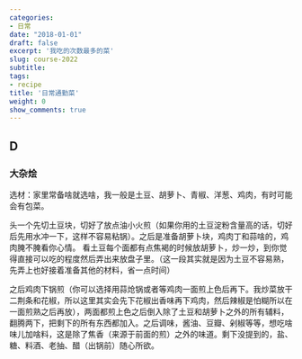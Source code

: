 ```yaml
---
categories:
- 日常
date: "2018-01-01"
draft: false
excerpt: '我吃的次数最多的菜'
slug: course-2022
subtitle: 
tags:
- recipe
title: '日常通勤菜'
weight: 0
show_comments: true
---
```


## D

### 大杂烩  

选材：家里常备啥就选啥，我一般是土豆、胡萝卜、青椒、洋葱、鸡肉，有时可能会有包菜。

头一个先切土豆块，切好了放点油小火煎（如果你用的土豆淀粉含量高的话，切好后先用水冲一下，这样不容易粘锅）。之后是准备胡萝卜块，鸡肉丁和蒜啥的，鸡肉腌不腌看你心情。
看土豆每个面都有点焦褐的时候放胡萝卜，炒一炒，到你觉得直接可以吃的程度然后弄出来放盘子里。（这一段其实就是因为土豆不容易熟，先弄上也好接着准备其他的材料，省一点时间）  

之后鸡肉下锅煎（你可以选择用蒜炝锅或者等鸡肉一面煎上色后再下。我炒菜放干二荆条和花椒，所以这里其实会先下花椒出香味再下鸡肉，然后辣椒是怕糊所以在一面煎熟之后再放），两面都煎上色之后倒入除了土豆和胡萝卜之外的所有辅料，翻腾两下，把剩下的所有东西都加入。之后调味，酱油、豆瓣、剁椒等等，想吃啥味儿加啥料，这是除了焦香（来源于前面的煎）之外的味道。剩下没提到的，盐、糖、料酒、老抽、醋（出锅前）随心所欲。

